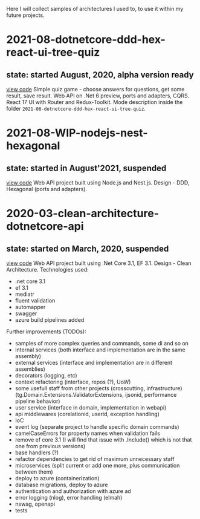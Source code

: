 Here I will collect samples of architectures I used to, to use it within my future projects.

# 2021-08-dotnetcore-ddd-hex-react-ui-tree-quiz
## state: started August, 2020, alpha version ready
[view code](https://github.com/artem-bayandin/code-samples/tree/master/2021-08-dotnetcore-ddd-hex-react-ui-tree-quiz)
Simple quiz game - choose answers for questions, get some result, save result.
Web API on .Net 6 preview, ports and adapters, CQRS.
React 17 UI with Router and Redux-Toolkit.
Mode description inside the folder `2021-08-dotnetcore-ddd-hex-react-ui-tree-quiz`.

# 2021-08-WIP-nodejs-nest-hexagonal
## state: started in August'2021, suspended
[view code](https://github.com/artem-bayandin/code-samples/tree/master/2021-08-WIP-nodejs-nest-hexagonal)
Web API project built using Node.js and Nest.js. Design - DDD, Hexagonal (ports and adapters).

# 2020-03-clean-architecture-dotnetcore-api
## state: started on March, 2020, suspended
[view code](https://github.com/artem-bayandin/code-samples/tree/master/2020-03-WIP-clean-architecture-dotnetcore-api)
Web API project built using .Net Core 3.1, EF 3.1. Design - Clean Architecture. Technologies used:
- .net core 3.1
- ef 3.1
- mediatr
- fluent validation
- automapper
- swagger
- azure build pipelines added

Further improvements (TODOs):
- samples of more complex queries and commands, some di and so on
- internal services (both interface and implementation are in the same assembly)
- external services (interface and implementation are in different assemblies)
- decorators (logging, etc)
- context refactoring (interface, repos (?), UoW)
- some usefull staff from other projects (crosscutting, infrastructure) (tg.Domain.Extensions.ValidatorExtensions, ijsonid, performance pipeline behavior)
- user service (interface in domain, implementation in webapi)
- api middlewares (corelationid, userid, exception handling)
- IoC
- event log (separate project to handle specific domain commands)
- camelCaseErrors for property names when validation fails
- remove ef core 3.1 (I will find that issue with .Include() which is not that one from previous versions)
- base handlers (?)
- refactor dependencies to get rid of maximum unnecessary staff
- microservices (split current or add one more, plus communication between them)
- deploy to azure (containerization)
- database migrations, deploy to azure
- authentication and authorization with azure ad
- error logging (nlog), error handling (elmah)
- nswag, openapi
- tests
